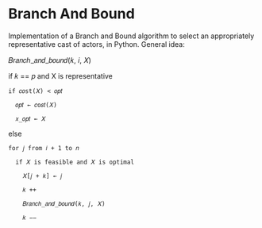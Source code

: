 # Branch And Bound
Implementation of a Branch and Bound algorithm to select an appropriately representative cast of actors, in Python.
General idea:

𝐵𝑟𝑎𝑛𝑐ℎ_𝑎𝑛𝑑_𝑏𝑜𝑢𝑛𝑑(𝑘, 𝑖, 𝑋)

  if 𝑘 == 𝑝 and X is representative
  
    if 𝑐𝑜st(𝑋) < 𝑜𝑝𝑡
    
      𝑜𝑝𝑡 ← 𝑐o𝑠𝑡(𝑋)
      
      𝑥_𝑜𝑝𝑡 ← 𝑋
      
  else
  
    for 𝑗 from 𝑖 + 1 to 𝑛
    
      if 𝑋 is feasible and 𝑋 is optimal
      
        𝑋[𝑗 + 𝑘] ← 𝑗
        
        𝑘 ++
        
        𝐵𝑟𝑎𝑛𝑐ℎ_𝑎𝑛𝑑_𝑏𝑜𝑢𝑛𝑑(𝑘, 𝑗, 𝑋)
        
        𝑘 −−
        
